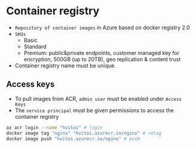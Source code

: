 # Container registry

- `Repository of container images` in Azure based on docker registry 2.0
- `SKUs`
  - Basic
  - Standard
  - Premium: public&private endpoints, customer managed key for encryption, 500GB (up to 20TB), geo replication & content trust
- Container registry name must be unique.

## Access keys

- To pull images from ACR, `admin user` must be enabled under `Access Keys`
- The `service principal` must be given permissions to access the container registry

```sh
az acr login --name "hvitoi" # login
docker image tag "nginx" "hvitoi.azurecr.io/nginx" # retag
docker image push "hvitoi.azurecr.io/nginx" # push
```
